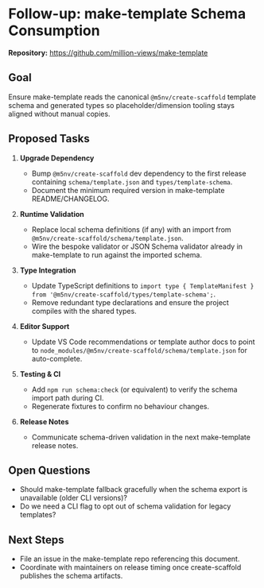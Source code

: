 # Follow-up: make-template Schema Consumption

**Repository:** https://github.com/million-views/make-template

## Goal
Ensure make-template reads the canonical `@m5nv/create-scaffold` template schema and generated types so placeholder/dimension tooling stays aligned without manual copies.

## Proposed Tasks

1. **Upgrade Dependency**
   - Bump `@m5nv/create-scaffold` dev dependency to the first release containing `schema/template.json` and `types/template-schema`.
   - Document the minimum required version in make-template README/CHANGELOG.

2. **Runtime Validation**
   - Replace local schema definitions (if any) with an import from `@m5nv/create-scaffold/schema/template.json`.
   - Wire the bespoke validator or JSON Schema validator already in make-template to run against the imported schema.

3. **Type Integration**
   - Update TypeScript definitions to `import type { TemplateManifest } from '@m5nv/create-scaffold/types/template-schema';`.
   - Remove redundant type declarations and ensure the project compiles with the shared types.

4. **Editor Support**
   - Update VS Code recommendations or template author docs to point to `node_modules/@m5nv/create-scaffold/schema/template.json` for auto-complete.

5. **Testing & CI**
   - Add `npm run schema:check` (or equivalent) to verify the schema import path during CI.
   - Regenerate fixtures to confirm no behaviour changes.

6. **Release Notes**
   - Communicate schema-driven validation in the next make-template release notes.

## Open Questions
- Should make-template fallback gracefully when the schema export is unavailable (older CLI versions)?
- Do we need a CLI flag to opt out of schema validation for legacy templates?

## Next Steps
- File an issue in the make-template repo referencing this document.
- Coordinate with maintainers on release timing once create-scaffold publishes the schema artifacts.
